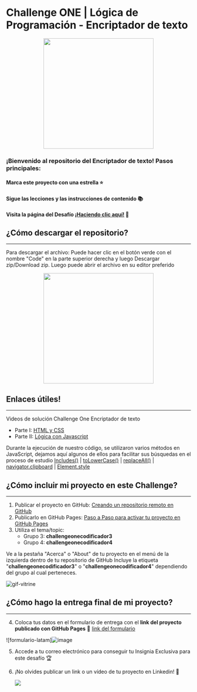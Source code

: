 # Challenge ONE | Lógica de Programación - Encriptador de texto

<p align="center" >
     <img width="300" heigth="200" src="https://user-images.githubusercontent.com/91544872/157673573-5e781ce9-601c-4ea3-9db1-b60bebf717aa.png">
</p>

### ¡Bienvenido al repositorio del Encriptador de texto! Pasos principales:

#### Marca este proyecto con una estrella ⭐
#### Sigue las lecciones y las instrucciones de contenido 📚
#### Visita la página del Desafío [¡Haciendo clic aquí!](https://www.aluracursos.com/challenges/challenge-one-logica) 📃

## ¿Cómo descargar el repositorio?
---
Para descargar el archivo: Puede hacer clic en el botón verde con el nombre "Code" en la parte superior derecha y luego Descargar zip/Download zip. Luego puede abrir el archivo en su editor preferido 

<p align="center" >
     <img width="300" heigth="200" src="https://user-images.githubusercontent.com/101413385/185686126-23339f8c-ecf9-44b8-9c52-996c50750254.png">
</p>

## Enlaces útiles!
---
Videos de solución Challenge One Encriptador de texto

 - Parte I: [HTML y CSS](https://www.youtube.com/watch?v=oQgt8BF2wAg)
 - Parte II: [Lógica con Javascript](https://www.youtube.com/watch?v=DVjp-TJihAM)

Durante la ejecución de nuestro código, se utilizaron varios métodos en JavaScript, dejamos aquí algunos de ellos para facilitar sus búsquedas en el proceso de estudio
  [Includes()](https://developer.mozilla.org/pt-BR/docs/Web/JavaScript/Reference/Global_Objects/Array/includes) |
  [toLowerCase()](https://developer.mozilla.org/pt-BR/docs/Web/JavaScript/Reference/Global_Objects/String/toLowerCase) |
  [replaceAll()](https://developer.mozilla.org/pt-BR/docs/Web/JavaScript/Reference/Global_Objects/String/replaceAll) |
  [navigator.clipboard](https://developer.mozilla.org/en-US/docs/Mozilla/Add-ons/WebExtensions/Interact_with_the_clipboard) |
  [Element.style](https://www.w3schools.com/jsref/dom_obj_style.asp)
 
 
## ¿Cómo incluir mi proyecto en este Challenge?
---

1) Publicar el proyecto en GitHub: [Creando un repositorio remoto en GitHub](https://www.aluracursos.com/blog/creando-repositorio-remoto-en-github?utm_source=gnarus&utm_medium=timeline)
2) Publicarlo en GitHub Pages: [Paso a Paso para activar tu proyecto en GitHub Pages](https://www.aluracursos.com/blog/github-pages) 
3) Utiliza el tema/topic:
     - Grupo 3: **challengeonecodificador3**
     - Grupo 4: **challengeonecodificador4**

Ve a la pestaña "Acerca" o "About" de tu proyecto en el menú de la izquierda dentro de tu repositorio de GitHub
Incluye la etiqueta "**challengeonecodificador3**" o "**challengeonecodificador4**" dependiendo del grupo al cual perteneces.

![gif-vitrine](https://user-images.githubusercontent.com/91544872/153601047-62aee6cb-e3cf-42b3-92c3-7130c996113f.gif)

## ¿Cómo hago la entrega final de mi proyecto?
---

4) Coloca tus datos en el formulario de entrega con el **link del proyecto publicado con GitHub Pages**
🔹 [link del formulario](https://lp.alura.com.br/alura-latam-entrega-challenge-one-esp)

![formulario-latam]![image](https://user-images.githubusercontent.com/92184087/208179417-7965c06e-21d6-4174-b76a-95ec648edc00.png)


5) Accede a tu correo electrónico para conseguir tu Insignia Exclusiva para este desafío 🏆
6) ¡No olvides publicar un link o un vídeo de tu proyecto en Linkedin! 🏁

     <a href="https://www.linkedin.com/company/alura-latam/mycompany/" target="_blank"><img src="https://img.shields.io/badge/-LinkedIn-%230077B5?style=for-the-badge&logo=linkedin&logoColor=white" target="_blank"></a>
